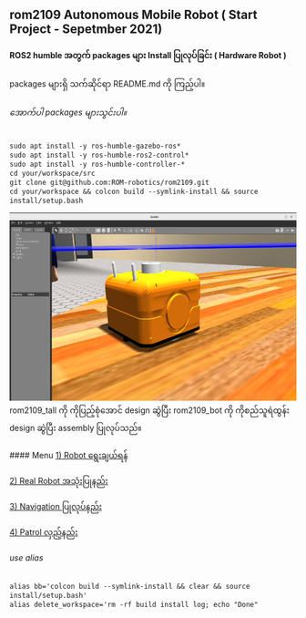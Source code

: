 ## rom2109 Autonomous Mobile Robot ( Start Project - Sepetmber 2021)

#### ROS2 humble အတွက် packages များ Install ပြုလုပ်ခြင်း ( Hardware Robot  ) 
packages များရှိ သက်ဆိုင်ရာ README.md ကို ကြည့်ပါ။

###### အောက်ပါ packages များသွင်းပါ။ 
```
sudo apt install -y ros-humble-gazebo-ros* 
sudo apt install -y ros-humble-ros2-control*
sudo apt install -y ros-humble-controller-*
cd your/workspace/src
git clone git@github.com:ROM-robotics/rom2109.git
cd your/workspace && colcon build --symlink-install && source install/setup.bash
```
<img src="images/orange_bot.png" width="619" height="330" />
rom2109_tall ကို ကိုပြည့်စုံအောင် design ဆွဲပြီး rom2109_bot ကို ကိုစည်သူရဲထွန်း design ဆွဲပြီး assembly ပြုလုပ်သည်။
<br><br>
#### Menu
<a href="https://github.com/ROM-robotics/rom2109/blob/humble-devel/rom2109_description/README.md"> 1) Robot ရွေးချယ်ရန် </a> 

<a href="https://github.com/ROM-robotics/rom2109/tree/humble-devel/rom2109_hardware"> 2)  Real Robot အသုံးပြုနည်း </a> 

<a href="https://github.com/ROM-robotics/rom2109/tree/humble-devel/rom2109_nav2"> 3)  Navigation ပြုလုပ်နည်း </a> 

<a href="https://github.com/ROM-robotics/rom2109/tree/humble-devel/rom2109_autonomy"> 4)  Patrol လှည့်နည်း </a> 

###### use alias
```
alias bb='colcon build --symlink-install && clear && source install/setup.bash'
alias delete_workspace='rm -rf build install log; echo "Done"
```



